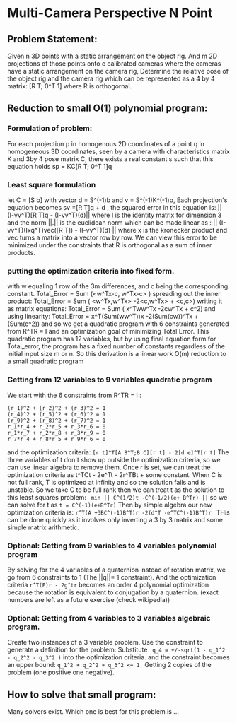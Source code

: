 # Multi-Camera Perspective N Point

## Problem Statement:
Given n 3D points with a static arrangement on the object rig.
And m 2D projections of those points onto c calibrated cameras where the cameras have a static arrangement on the camera rig,
Determine the relative pose of the object rig and the camera rig which can be represented as a 4 by 4 matrix: [R T; 0^T 1] where R is orthogornal.

## Reduction to small O(1) polynomial program:
### Formulation of problem:
For each projection p in homogenous 2D coordinates of a point q in homogeneous 3D coordinates,
seen by a camera with characteristics matrix K and 3by 4 pose matrix C, there exists a real constant s
such that this equation holds   sp = KC[R T; 0^T 1]q 
### Least square formulation
let C = [S b] with vector d = S^(-1)b and  v = S^(-1)K^(-1)p, 
Each projection's equation becomes sv =[R T]q + d , the squared error in this equation is:
 || (I-vv^T)[R T]q - (I-vv^T)(d)|| where I is the identity matrix for dimension 3 and the norm ||.|| is the euclidean norm
which can be made linear as :
 || (I-vv^T)(Ixq^T)vec([R T]) - (I-vv^T)(d) || where x is the kronecker product and vec turns a matrix into a vector row by row.
We can view this error to be minimized under the constraints that R is orthogonal as a sum of inner products.
### putting the optimization criteria into fixed form.
with w equaling 1 row of the 3m differences, and c being the corresponding constant.
Total_Error = Sum (<w^Tx-c, w^Tx-c> )
spreading out the inner product:
Total_Error = Sum ( <w^Tx,w^Tx> -2<c,w^Tx> + <c,c>)
writing it as matrix equations:
Total_Error = Sum ( x^Tww^Tx -2cw^Tx + c^2) 
and using linearity:
Total_Error = x^T(Sum(ww^T))x -2(Sum(cw))^Tx + (Sum(c^2)) 
and so we get a quadratic program with 6 constraints generated from R^TR = I and an optimization goal of minimizing Total Error.
This quadratic program has 12 variables, but by using final equation form for Total_error, the program has a fixed number of constants regardless of the initial input size m or n.
So this derivation is a linear work O(m) reduction to a small quadratic program
### Getting from 12 variables to 9 variables quadratic program
We start with the 6 constraints from R^TR = I :
```
(r_1)^2 + (r_2)^2 + (r_3)^2 = 1
(r_4)^2 + (r_5)^2 + (r_6)^2 = 1
(r_9)^2 + (r_8)^2 + (r_7)^2 = 1
r_1*r_4 + r_2*r_5 + r_3*r_6 = 0
r_1*r_7 + r_2*r_8 + r_3*r_9 = 0
r_7*r_4 + r_8*r_5 + r_9*r_6 = 0
```
and the optimization criteria: 
```[r t]^T[A B^T;B C][r t] - 2[d e]^T[r t]```
The three variables of t don't show up outside the optimization criteria, so we can use linear algebra to remove them.
Once r is set, we can treat the optimization criteria as t^TCt - 2e^Tt - 2r^TBt + some constant.
When C is not full rank, T is optimized at infinity and so the solution fails and is unstable.
So we take C to be full rank then we can treat t as the solution to this least squares problem: 
``` min || C^(1/2)t -C^(-1/2)(e+ B^Tr) ||``` so we can solve for t as ```t = C^(-1)(e+B^Tr)```
Then by simple algebra our new optimization criteria is:
```r^T(A +3BC^(-1)B^T)r -2(d^T -e^TC^(-1)B^T)r ```
THis can be done quickly as it involves only inverting a 3 by 3 matrix and some simple matrix arithmetic.
### Optional: Getting from 9 variables to 4 variables polynomial program
By solving for the 4 variables of a quaternion instead of rotation matrix, we go from 6 constraints to 1 (The ||q||= 1 constraint).
And the optimization criteria ```r^T(F)r - 2g^tr``` becomes an order 4 polynomial optimization 
because the rotation is equivalent to conjugation by a quaternion.
(exact numbers are left as a future exercise (check wikipedia))
### Optional: Getting from 4 variables to 3 variables algebraic program.
Create two instances of a 3 variable problem.
Use the constraint to generate a definition for the problem:
Substitute ``` q_4 = +/-sqrt(1 - q_1^2 - q_2^2 - q_3^2 )``` into the optimization criteria.
and the constraint becomes an upper bound: ```q_1^2 + q_2^2 + q_3^2 <= 1 ```
Getting 2 copies of the problem (one positive one negative).
## How to solve that small program:
Many solvers exist. Which one is best for this problem is ...
